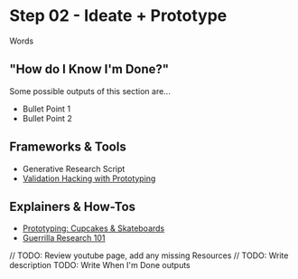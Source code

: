 # Step 02 - Ideate + Prototype

Words

## "How do I Know I'm Done?"

Some possible outputs of this section are...

* Bullet Point 1
* Bullet Point 2


## Frameworks & Tools
* Generative Research Script
* [Validation Hacking with Prototyping](https://docs.google.com/presentation/d/1n7FxMMAuGIjXnqO9bAjx2HXiQe270gFtfezLry96sJw/edit?usp=sharing)


## Explainers & How-Tos

* [Prototyping: Cupcakes & Skateboards](https://www.youtube.com/watch?v=yCFtSxAmWMg)
* [Guerrilla Research 101](https://www.youtube.com/watch?v=JDnX_XE_rEo)


// TODO: Review youtube page, add any missing Resources
// TODO: Write description
TODO: Write When I'm Done outputs
